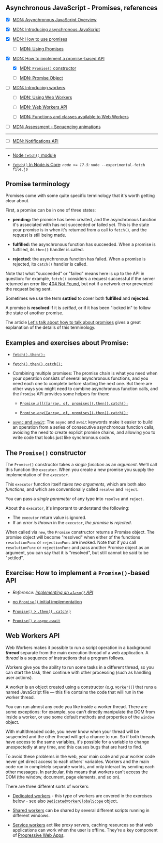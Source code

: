 ## Asynchronous JavaScript - Promises, references

* [x] [MDN: Asynchronous JavaScript Overview](https://developer.mozilla.org/en-US/docs/Learn/JavaScript/Asynchronous)

* [x] [MDN: Introducing asynchronous JavaScript](https://developer.mozilla.org/en-US/docs/Learn/JavaScript/Asynchronous/Introducing)
  
* [x] [MDN: How to use promises](https://developer.mozilla.org/en-US/docs/Learn/JavaScript/Asynchronous/Promises)

  * [ ] [MDN: Using Promises](https://developer.mozilla.org/en-US/docs/Web/JavaScript/Guide/Using_promises)

* [x] [MDN: How to implement a promise-based API](https://developer.mozilla.org/en-US/docs/Learn/JavaScript/Asynchronous/Implementing_a_promise-based_API)

  * [x] [MDN: `Promise()` constructor](https://developer.mozilla.org/en-US/docs/Web/JavaScript/Reference/Global_Objects/Promise/Promise)

  * [ ] [MDN: Promise Object](https://developer.mozilla.org/en-US/docs/Web/JavaScript/Reference/Global_Objects/Promise)

* [ ] [MDN: Introducing workers](https://developer.mozilla.org/en-US/docs/Learn/JavaScript/Asynchronous/Introducing_workers)

  * [ ] [MDN: Using Web Workers](https://developer.mozilla.org/en-US/docs/Web/API/Web_Workers_API/Using_web_workers)

  * [ ] [MDN: Web Workers API](https://developer.mozilla.org/en-US/docs/Web/API/Web_Workers_API)

  * [ ] [MDN: Functions and classes available to Web Workers](https://developer.mozilla.org/en-US/docs/Web/API/Web_Workers_API/Functions_and_classes_available_to_workers)
  

* [ ] [MDN: Assessment - Sequencing animations](https://developer.mozilla.org/en-US/docs/Learn/JavaScript/Asynchronous/Sequencing_animations)

---

* [ ] [MDN: Notifications API](https://developer.mozilla.org/en-US/docs/Web/API/Notifications_API)

---

* [Node `fetch()` module](https://www.npmjs.com/package//node-fetch)

* [`fetch()` In Node.js Core](https://fusebit.io/blog/node-fetch/?utm_source=duckduckgo.com&utm_medium=referral&utm_campaign=none): *`node >= 17.5`:* `node --experimental-fetch file.js`


## Promise terminology

Promises come with some quite specific terminology that it's worth getting clear about.

First, a promise can be in one of three states:

* **pending:** the promise has been created, and the asynchronous function it's associated with has not succeeded or failed yet. This is the state your promise is in when it's returned from a call to `fetch()`, and the request is still being made.

* **fulfilled:** the asynchronous function has succeeded. When a promise is fulfilled, its `then()` handler is called.

* **rejected:** the asynchronous function has failed. When a promise is rejected, its `catch()` handler is called.

Note that what "succeeded" or "failed" means here is up to the API in question: for example, `fetch()` considers a request successful if the server returned an error like [404 Not Found](https://developer.mozilla.org/en-US/docs/Web/HTTP/Status/404), but not if a network error prevented the request being sent.

Sometimes we use the term **settled** to cover both **fulfilled** and **rejected**.

A promise is **resolved** if it is *settled*, or if it has been "locked in" to follow the state of another promise.

The article [Let's talk about how to talk about promises](https://thenewtoys.dev/blog/2021/02/08/lets-talk-about-how-to-talk-about-promises/) gives a great explanation of the details of this terminology.

## Examples and exercises about Promise:

* [`fetch().then();`](./promises.fetch.then.examples.mjs)

* [`fetch().then().catch();`](./promises.fetch.then.catch.examples.mjs)

* Combining multiple promises: The promise chain is what you need when your operation consists of several asynchronous functions, and you need each one to complete before starting the next one. But there are other ways you might need to combine asynchronous function calls, and the `Promise` API provides some helpers for them:

  * [`Promise.all([array, of, promises]).then().catch();`](./promises.promise.all.mjs)

  * [`Promise.any([array, of, promises]).then().catch();`](./promises.promise.any.mjs)

* [`async` and `await`](./async.await.mjs): The `async` and `await` keywords make it easier to build an operation from a series of consecutive asynchronous function calls, avoiding the need to create explicit promise chains, and allowing you to write code that looks just like synchronous code.

## The `Promise()` constructor
The `Promise()` constructor takes a *single function* as an *argument*. We'll call this function the `executor`. When you create a new promise you supply the implementation of the *`executor`*.

This `executor` function itself *takes two arguments*, which are both also *functions*, and which are conventionally called `resolve` and `reject`. 

You can pass a *single parameter* of any type into `resolve` and `reject`. 

About the `executor`, it's important to understand the following:
* The `executor` return value is ignored.
* If an *error is thrown* in the `executor`, *the promise is rejected*.

When called via `new`, the `Promise` constructor returns a Promise object. The promise object will become "resolved" when either of the functions `resolutionFunc` or `rejectionFunc` are invoked. Note that if you call `resolutionFunc` or `rejectionFunc` and pass another Promise object as an argument, you can say that it is "resolved", but still cannot be said to be "settled".

## Exercise: How to implement a `Promise()`-based API

* *Reference: [Implementing an `alarm()` API](https://developer.mozilla.org/en-US/docs/Learn/JavaScript/Asynchronous/Implementing_a_promise-based_API)*

* [no `Promise()` initial implementation](./promise.constructor-promise.based.api/set-alarm-no-promise.html)

* [`Promise()` > `.then()` `.catch()`](./promise.constructor-promise.based.api/set-alarm-promise.then.catch.html)

* [`Promise()` > `async` `await`](./promise.constructor-promise.based.api/set-alarm-promise.async.await.html)

## Web Workers API

Web Workers makes it possible to run a script operation in a background ***thread*** separate from the main execution thread of a web application. A *thread* is a sequence of instructions that a program follows. 

Workers give you the ability to run some tasks in a different thread, so you can start the task, then continue with other processing (such as handling user actions).

A worker is an object created using a constructor (e.g. [`Worker()`](https://developer.mozilla.org/en-US/docs/Web/API/Worker/Worker)) that runs a named JavaScript file — this file contains the code that will run in the worker thread.

You can run almost any code you like inside a worker thread. There are some exceptions: for example, you can't directly manipulate the DOM from inside a worker, or use some default methods and properties of the `window` object.  

With multithreaded code, you never know when your thread will be suspended and the other thread will get a chance to run. So if both threads have access to the same variables, it's possible for a variable to change unexpectedly at any time, and this causes bugs that are hard to find.

To avoid these problems in the web, your main code and your worker code never get direct access to each others' variables. Workers and the main code run in completely separate worlds, and only interact by sending each other messages. In particular, this means that workers can't access the DOM (the window, document, page elements, and so on).

There are three different sorts of workers:

* [Dedicated workers](https://developer.mozilla.org/en-US/docs/Web/API/Web_Workers_API/Using_web_workers#dedicated_workers) - this type of workers are covered in the exercises below - see also [`DedicatedWorkerGlobalScope`](https://developer.mozilla.org/en-US/docs/Web/API/DedicatedWorkerGlobalScope) object.

* [Shared workers](https://developer.mozilla.org/en-US/docs/Web/API/SharedWorker) can be shared by several different scripts running in different windows.

* [Service workers](https://developer.mozilla.org/en-US/docs/Web/API/Service_Worker_API) act like proxy servers, caching resources so that web applications can work when the user is offline. They're a key component of [Progressive Web Apps](https://developer.mozilla.org/en-US/docs/Web/Progressive_web_apps).